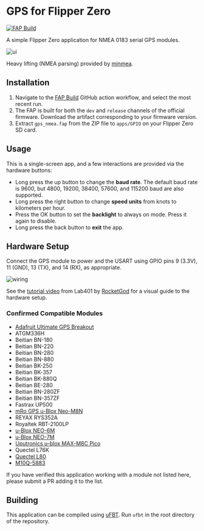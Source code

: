 # GPS for Flipper Zero

[![FAP Build](https://github.com/ezod/flipperzero-gps/actions/workflows/build.yml/badge.svg)](https://github.com/ezod/flipperzero-gps/actions/workflows/build.yml)

A simple Flipper Zero application for NMEA 0183 serial GPS modules.

![ui](ui.png)

Heavy lifting (NMEA parsing) provided by [minmea].

## Installation

1. Navigate to the [FAP Build](https://github.com/ezod/flipperzero-gps/actions/workflows/build.yml)
   GitHub action workflow, and select the most recent run.
2. The FAP is built for both the `dev` and `release` channels of the official
   firmware. Download the artifact corresponding to your firmware version.
3. Extract `gps_nmea.fap` from the ZIP file to `apps/GPIO` on your Flipper
   Zero SD card.

## Usage

This is a single-screen app, and a few interactions are provided via the
hardware buttons:

- Long press the up button to change the **baud rate**. The default baud rate
  is 9600, but 4800, 19200, 38400, 57600, and 115200 baud are also supported.
- Long press the right button to change **speed units** from knots to
  kilometers per hour.
- Press the OK button to set the **backlight** to always on mode. Press it
  again to disable.
- Long press the back button to **exit** the app.

## Hardware Setup

Connect the GPS module to power and the USART using GPIO pins 9 (3.3V), 11
(GND), 13 (TX), and 14 (RX), as appropriate.

![wiring](wiring.png)

See the [tutorial video](https://www.youtube.com/watch?v=5vSGFzEBp-k) from
Lab401 by [RocketGod](https://github.com/RocketGod-git) for a visual guide to
the hardware setup.

### Confirmed Compatible Modules

* [Adafruit Ultimate GPS Breakout]
* ATGM336H
* Beitian BN-180
* Beitian BN-220
* Beitian BN-280
* Beitian BN-880
* Beitian BK-250
* Beitian BK-357
* Beitian BK-880Q
* Beitian BE-280
* Beitian BN-280ZF
* Beitian BN-357ZF
* Fastrax UP500
* [mRo GPS u-Blox Neo-M8N]
* REYAX RYS352A
* Royaltek RBT-2100LP
* [u-Blox NEO-6M]
* [u-Blox NEO-7M]
* [Uputronics u-blox MAX-M8C Pico]
* Quectel L76K
* [Quectel L80]
* [M10Q-5883]

If you have verified this application working with a module not listed here,
please submit a PR adding it to the list.

## Building

This application can be compiled using [uFBT]. Run `ufbt` in the root directory
of the repository.

[Adafruit Ultimate GPS Breakout]: https://www.adafruit.com/product/746
[minmea]: https://github.com/kosma/minmea
[mRo GPS u-Blox Neo-M8N]: https://store.mrobotics.io/product-p/m10034-solo.htm
[qFlipper]: https://flipperzero.one/update
[u-Blox NEO-6M]: https://www.u-blox.com/en/product/neo-6-series
[u-Blox NEO-7M]: https://www.u-blox.com/en/product/neo-7-series
[uFBT]: https://github.com/flipperdevices/flipperzero-ufbt
[Uputronics u-blox MAX-M8C Pico]: https://store.uputronics.com/index.php?route=product/product&product_id=72
[Quectel L80]: https://www.quectel.com/ProductDownload/L80.html
[M10Q-5883]: https://www.mateksys.com/?portfolio=m10q-5883
